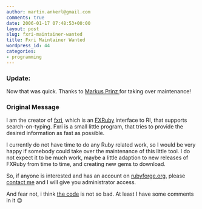 ```yaml
---
author: martin.ankerl@gmail.com
comments: true
date: 2006-01-17 07:48:53+00:00
layout: post
slug: fxri-maintainer-wanted
title: Fxri Maintainer Wanted
wordpress_id: 44
categories:
- programming
---
```


### Update:

Now that was quick. Thanks to [Markus Prinz ](http://raging.crack-monkey.net/) for taking over maintenance!

### Original Message

I am the creator of [fxri](http://rubyforge.org/projects/fxri/), which is an [FXRuby](http://www.fxruby.org/) interface to RI, that supports search-on-typing. Fxri is a small little program, that tries to provide the desired information as fast as possible.

I currently do not have time to do any Ruby related work, so I would be very happy if somebody could take over the maintenance of this little tool. I do not expect it to be much work, maybe a little adaption to new releases of FXRuby from time to time, and creating new gems to download.

So, if anyone is interested and has an account on [rubyforge.org](http://rubyforge.org), please [contact me](mailto:martin.ankerl@gmail.com) and I will give you administrator access.

And fear not, i think [the code](http://rubyforge.org/cgi-bin/viewcvs.cgi/fxri/fxri/?root=fxri) is not so bad. At least I have some comments in it :wink:

